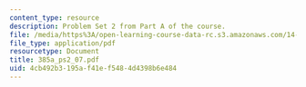 ```yaml
---
content_type: resource
description: Problem Set 2 from Part A of the course.
file: /media/https%3A/open-learning-course-data-rc.s3.amazonaws.com/14-385-nonlinear-econometric-analysis-fall-2007/4cb492b3195af41ef5484d4398b6e484_385a_ps2_07.pdf
file_type: application/pdf
resourcetype: Document
title: 385a_ps2_07.pdf
uid: 4cb492b3-195a-f41e-f548-4d4398b6e484
---
```

